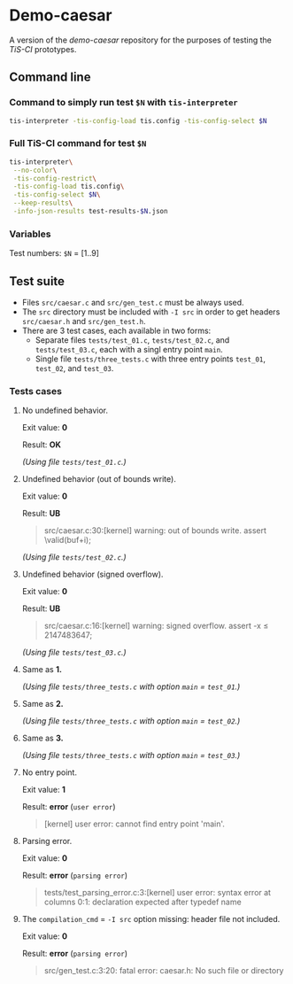 # Demo-caesar

A version of the *demo-caesar* repository for the purposes of testing the
*TiS-CI* prototypes.


## Command line

### Command to simply run test `$N` with `tis-interpreter`

```bash
tis-interpreter -tis-config-load tis.config -tis-config-select $N
```

### Full TiS-CI command for test `$N`

```bash
tis-interpreter\
 --no-color\
 -tis-config-restrict\
 -tis-config-load tis.config\
 -tis-config-select $N\
 --keep-results\
 -info-json-results test-results-$N.json
```

### Variables

Test numbers: `$N` = [1..9]


## Test suite

* Files `src/caesar.c` and `src/gen_test.c` must be always used.
* The `src` directory must be included with `-I src` in order to get headers
  `src/caesar.h` and `src/gen_test.h`.
* There are 3 test cases, each available in two forms:
  * Separate files `tests/test_01.c`, `tests/test_02.c`, and `tests/test_03.c`,
    each with a singl entry point `main`.
  * Single file `tests/three_tests.c` with three entry points `test_01`,
    `test_02`, and `test_03`.

### Tests cases

1. No undefined behavior.

   Exit value: **0**

   Result: **OK**

   *(Using file `tests/test_01.c`.)*

2. Undefined behavior (out of bounds write).

   Exit value: **0**

   Result: **UB**

   > src/caesar.c:30:[kernel] warning: out of bounds write.
     assert \valid(buf+i);

   *(Using file `tests/test_02.c`.)*

3. Undefined behavior (signed overflow).

   Exit value: **0**

   Result: **UB**

   > src/caesar.c:16:[kernel] warning: signed overflow.
     assert -x ≤ 2147483647;

   *(Using file `tests/test_03.c`.)*

4. Same as **1.**

   *(Using file `tests/three_tests.c` with option `main` = `test_01`.)*

5. Same as **2.**

   *(Using file `tests/three_tests.c` with option `main` = `test_02`.)*

6. Same as **3.**

   *(Using file `tests/three_tests.c` with option `main` = `test_03`.)*

7. No entry point.

   Exit value: **1**

   Result: **error** (`user error`)

   > [kernel] user error: cannot find entry point 'main'.

8. Parsing error.

   Exit value: **0**

   Result: **error** (`parsing error`)

   > tests/test_parsing_error.c:3:[kernel] user error: syntax error at
     columns 0:1: declaration expected after typedef name

9. The `compilation_cmd` = `-I src` option missing: header file not included.

   Exit value: **0**

   Result: **error** (`parsing error`)

   > src/gen_test.c:3:20: fatal error: caesar.h: No such file or directory
   
   
   
   
   
   

























